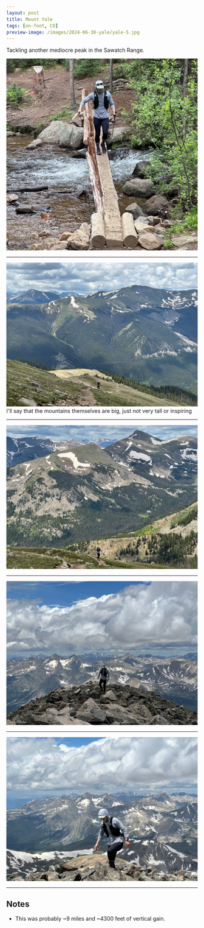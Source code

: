 ```yaml
---
layout: post
title: Mount Yale
tags: [on-foot, CO]
preview-image: /images/2024-06-30-yale/yale-5.jpg
---
```


Tackling another mediocre peak in the Sawatch Range.

<!--more-->

![yale-1.jpg](/images/2024-06-30-yale/yale-1.jpg)

---

![yale-2.jpg](/images/2024-06-30-yale/yale-2.jpg)
I'll say that the mountains themselves are big, just not very tall or inspiring

---

![yale-3.jpg](/images/2024-06-30-yale/yale-3.jpg)

---

![yale-4.jpg](/images/2024-06-30-yale/yale-4.jpg)

---

![yale-5.jpg](/images/2024-06-30-yale/yale-5.jpg)

---

## Notes
* This was probably ~9 miles and ~4300 feet of vertical gain.
